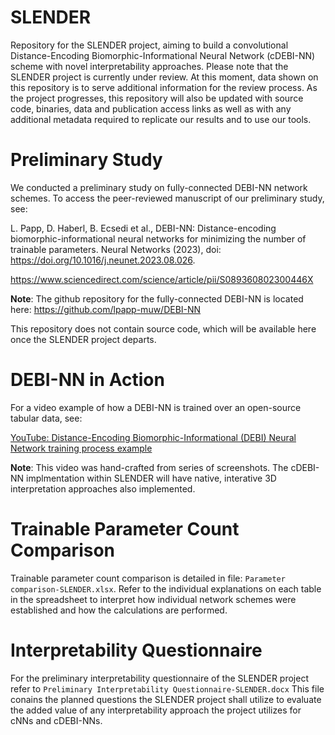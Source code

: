 # SLENDER
Repository for the SLENDER project, aiming to build a convolutional Distance-Encoding Biomorphic-Informational Neural Network (cDEBI-NN) scheme with novel interpretability approaches. Please note that the SLENDER project is currently under review. At this moment, data shown on this repository is to serve additional information for the review process. As the project progresses, this repository will also be updated with source code, binaries, data and publication access links as well as with any additional metadata required to replicate our results and to use our tools.

# Preliminary Study
We conducted a preliminary study on fully-connected DEBI-NN network schemes. To access the peer-reviewed manuscript of our preliminary study, see:

L. Papp, D. Haberl, B. Ecsedi et al., DEBI-NN: Distance-encoding biomorphic-informational neural networks for minimizing the number of trainable parameters. Neural Networks (2023), doi: https://doi.org/10.1016/j.neunet.2023.08.026.

https://www.sciencedirect.com/science/article/pii/S089360802300446X

**Note**: The github repository for the fully-connected DEBI-NN is located here: https://github.com/lpapp-muw/DEBI-NN

This repository does not contain source code, which will be available here once the SLENDER project departs.

# DEBI-NN in Action
For a video example of how a DEBI-NN is trained over an open-source tabular data, see:

[YouTube: Distance-Encoding Biomorphic-Informational (DEBI) Neural Network training process example](https://youtu.be/S4Dj5qc7Rno)

**Note**: This video was hand-crafted from series of screenshots. The cDEBI-NN implmentation within SLENDER will have native, interative 3D interpretation approaches also implemented.

# Trainable Parameter Count Comparison

Trainable parameter count comparison is detailed in file: ```Parameter comparison-SLENDER.xlsx```. Refer to the individual explanations on each table in the spreadsheet to interpret how individual network schemes were established and how the calculations are performed.

# Interpretability Questionnaire

For the preliminary interpretability questionnaire of the SLENDER project refer to ```Preliminary Interpretability Questionnaire-SLENDER.docx``` This file conains the planned questions the SLENDER project shall utilize to evaluate the added value of any interpretability approach the project utilizes for cNNs and cDEBI-NNs.
